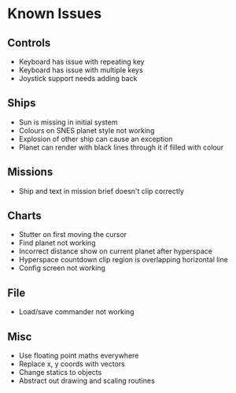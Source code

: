 # Known Issues

## Controls
- Keyboard has issue with repeating key
- Keyboard has issue with multiple keys
- Joystick support needs adding back

## Ships
- Sun is missing in initial system
- Colours on SNES planet style not working
- Explosion of other ship can cause an exception
- Planet can render with black lines through it if filled with colour

## Missions
- Ship and text in mission brief doesn't clip correctly

## Charts
- Stutter on first moving the cursor
- Find planet not working
- Incorrect distance show on current planet after hyperspace
- Hyperspace countdown clip region is overlapping horizontal line
- Config screen not working

## File
- Load/save commander not working

## Misc
- Use floating point maths everywhere
- Replace x, y coords with vectors
- Change statics to objects
- Abstract out drawing and scaling routines